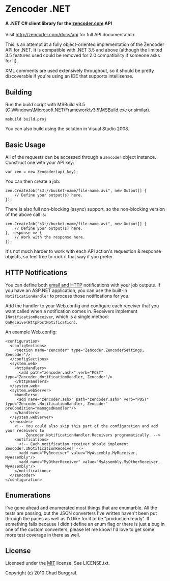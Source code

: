 # Zencoder .NET
#### A .NET C# client library for the [zencoder.com](http://zencoder.com/) API

Visit <http://zencoder.com/docs/api> for full API documentation.

This is an attempt at a fully object-oriented implementation of the Zencoder API for .NET. 
It is compatible with .NET 3.5 and above (although the limited 3.5 features used could be
removed for 2.0 compatibility if someone asks for it).

XML comments are used extensively throughout, so it should be pretty discoverable if you're
using an IDE that supports intellisense.

## Building

Run the build script with MSBuild v3.5 (C:\Windows\Microsoft.NET\Framework\v3.5\MSBuild.exe or similar).

    msbuild build.proj
    
You can also build using the solution in Visual Studio 2008.

## Basic Usage

All of the requests can be accessed through a `Zencoder` object instance. Construct one with
your API key:

    var zen = new Zencoder(api_key);
    
You can then create a job:

	zen.CreateJob("s3://bucket-name/file-name.avi", new Output[] {
		// Define your output(s) here.
	});

There is also full non-blocking (async) support, so the non-blocking version of the above call is:

	zen.CreateJob("s3://bucket-name/file-name.avi", new Output[] {
		// Define your output(s) here.
	}, response => {
		// Work with the response here.
	});

It's not much harder to work with each API action's requestion & response objects, so feel free to
rock it that way if you prefer.

## HTTP Notifications

You can define both [email and HTTP](http://zencoder.com/docs/api/#notifications) notifications with
your job outputs. If you have an ASP.NET application, you can use the built-in `NotificationHandler`
to process those notifications for you.

Add the handler to your Web.config and configure each receiver that you want called when a
notification comes in. Receivers implement `INotificationReceiver`, which is a single method:
`OnReceive(HttpPostNotification)`.

An example Web.config:

    <configuration>
      <configSections>
        <section name="zencoder" type="Zencoder.ZencoderSettings, Zencoder"/>
      </configSections>
      <system.web>
        <httpHandlers>
          <add path="zencoder.ashx" verb="POST" type="Zencoder.NotificationHandler, Zencoder"/>
        </httpHandlers>
      </system.web>
      <system.webServer>
        <handlers>
         <add name="zencoder.ashx" path="zencoder.ashx" verb="POST" type="Zencoder.NotificationHandler, Zencoder" preCondition="managedHandler"/>
        </handlers>
      </system.webServer>
      <zencoder>
        <!-- You could also skip this part of the configuration and add your receivers to
             Zencoder.NotificationHandler.Receivers programatically. -->
        <notifications>
          <!-- Each notification receiver should implement Zencoder.INotificationReceiver -->
          <add name="MyReceiver" value="MyAssembly.MyReceiver, MyAssembly"/>
          <add name="MyOtherReceiver" value="MyAssembly.MyOtherReceiver, MyAssembly"/>
        </notifications>
      </zencoder>
    </configuration>

## Enumerations

I've gone ahead and enumerated most things that are enumarble. All the tests are passing, but
the JSON converters I've written haven't been put through the paces as well as I'd like for it
to be "production ready". If something fails because I didn't define an enum flag or there is just
a bug in one of the custom converters, please let me know! I'd love to get some more test coverage
in there as well.

## License

Licensed under the [MIT](http://www.opensource.org/licenses/mit-license.html) license. See LICENSE.txt.

Copyright (c) 2010 Chad Burggraf. 